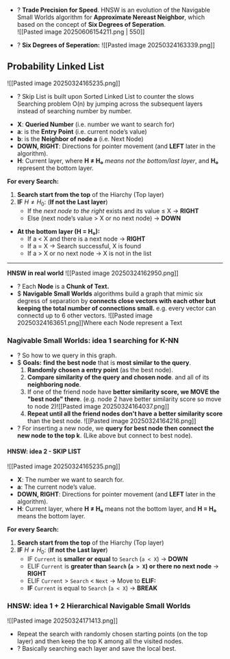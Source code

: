 + ? **Trade Precision for Speed**. HNSW is an evolution of the Navigable Small Worlds algorithm for **Approximate Nereast Neighbor**, which based on the concept of **Six Degrees of Seperation**.  
![[Pasted image 20250606154211.png | 550]]

+ ? **Six Degrees of Seperation:** ![[Pasted image 20250324163339.png]]

## Probability Linked List
![[Pasted image 20250324165235.png]]
+ ? Skip List is built upon Sorted Linked List to counter the slows Searching problem O(n) by jumping across the subsequent layers instead of searching number by number. 
- **X**: **Queried Number** (i.e. number we want to search for)
- **a**: is the **Entry Point** (i.e. current node’s value)
- **b**: is the **Neighbor of node a** (i.e. Next Node)
- **DOWN, RIGHT**: Directions for pointer movement (and **LEFT** later in the algorithm).
- **H**: Current layer, where **H ≠ H₀** *means not the bottom/last layer*, and **H₀** represent the bottom layer.

**For every Search:**
1) **Search start from the top** of the Hiarchy (Top layer)
2) **IF** $H \neq H_0:$ (**If not the Last layer**)
    - If the _next node to the right_ exists and its value ≤ X → **RIGHT**
    - Else (next node’s value > X or no next node) → **DOWN**
- **At the bottom layer (H = H₀):**
    - If a < X and there is a next node → **RIGHT**
    - If a = X → Search successful, X is found
    - If a > X or no next node → X is not in the list

































---
**HNSW in real world** ![[Pasted image 20250324162950.png]]

+ ? Each **Node** is a **Chunk of Text.**
+ $ **Navigable Small Worlds** algorithms build a graph that mimic six degress of separation by **connects close vectors with each other but keeping the total number of connections small.**  e.g. every vector can connectd up to 6 other vectors. ![[Pasted image 20250324163651.png]]Where each Node represent a Text

### Nagivable Small Worlds: idea 1 searching for K-NN 
+ ? So how to we query in this graph.
+ $ **Goals:** **find the best node** that is **most similar to the query**.
	1) **Randomly chosen a entry point** (as the best node).
	2) **Compare similarity of the query and chosen node**. and all of its **neighboring node**. 
	3) If one of the friend node have **better similarity score, we MOVE the "best node" there**.  (e.g. node 2 have better similarity score so move to node 2)![[Pasted image 20250324164037.png]]
	4) **Repeat until all the friend nodes don't have a better similarity score** than the best node.  ![[Pasted image 20250324164216.png]]
+ ? For inserting a new node, we **query for best node then connect the new node to the top k**. (Like above but connect to best node).
 
#### HNSW: idea 2 - SKIP LIST
![[Pasted image 20250324165235.png]]
- **X**: The number we want to search for.
- **a**: The current node’s value.
- **DOWN, RIGHT**: Directions for pointer movement (and **LEFT** later in the algorithm).
- **H**: Current layer, where **H ≠ H₀** means not the bottom layer, and **H = H₀** means the bottom layer.

**For every Search:**
1) **Search start from the top** of the Hiarchy (Top layer)
2) **IF** $H \neq H_0:$ (**If not the Last layer**)
	+ IF `Current` is **smaller or equal** to `Search` (`a < X`)  -> **DOWN**
	+ ELIF `Current` is **greater than  `Search` (`a > X`) or there no next node**  -> **RIGHT**
	+ ELIF `Current` > `Search` < `Next` -> Move to 
	**ELIF:**
	+ **IF** `Current` is equal to `Search` (`a < X`)  -> **BREAK**

### HNSW: idea 1 + 2 Hierarchical Navigable Small Worlds
![[Pasted image 20250324171413.png]]
+ Repeat the search with randomly chosen starting points (on the top layer) and then keep the top K among all the visited nodes. 
+ ? Basically searching each layer and save the local best. 

